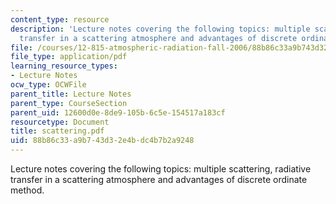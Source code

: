 ```yaml
---
content_type: resource
description: 'Lecture notes covering the following topics: multiple scattering, radiative
  transfer in a scattering atmosphere and advantages of discrete ordinate method.'
file: /courses/12-815-atmospheric-radiation-fall-2006/88b86c33a9b743d32e4bdc4b7b2a9248_scattering.pdf
file_type: application/pdf
learning_resource_types:
- Lecture Notes
ocw_type: OCWFile
parent_title: Lecture Notes
parent_type: CourseSection
parent_uid: 12600d0e-8de9-105b-6c5e-154517a183cf
resourcetype: Document
title: scattering.pdf
uid: 88b86c33-a9b7-43d3-2e4b-dc4b7b2a9248
---
```

Lecture notes covering the following topics: multiple scattering, radiative transfer in a scattering atmosphere and advantages of discrete ordinate method.

